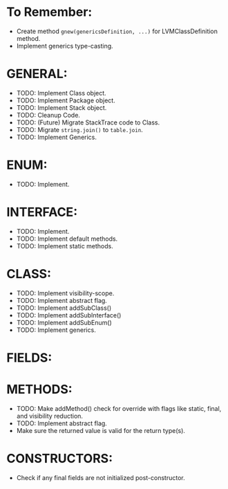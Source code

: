 # To Remember:
- Create method `gnew(genericsDefinition, ...)` for LVMClassDefinition method.
- Implement generics type-casting.

# GENERAL:
- TODO: Implement Class object.
- TODO: Implement Package object.
- TODO: Implement Stack object.
- TODO: Cleanup Code.
- TODO: (Future) Migrate StackTrace code to Class.
- TODO: Migrate `string.join()` to `table.join`.
- TODO: Implement Generics.

# ENUM:
- TODO: Implement.

# INTERFACE:
- TODO: Implement.
- TODO: Implement default methods.
- TODO: Implement static methods.

# CLASS:
- TODO: Implement visibility-scope.
- TODO: Implement abstract flag.
- TODO: Implement addSubClass()
- TODO: Implement addSubInterface()
- TODO: Implement addSubEnum()
- TODO: Implement generics.

# FIELDS:

# METHODS:
- TODO: Make addMethod() check for override with flags like static, final, and visibility reduction.
- TODO: Implement abstract flag.
- Make sure the returned value is valid for the return type(s).

# CONSTRUCTORS:
- Check if any final fields are not initialized post-constructor.